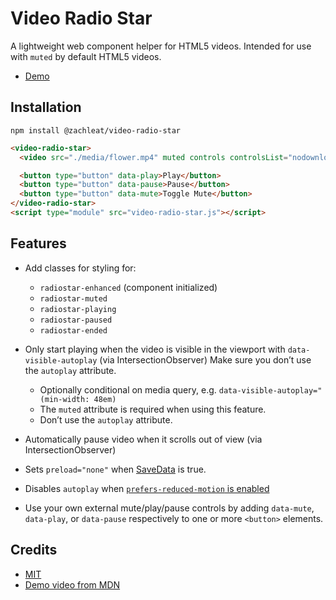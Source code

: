 # Video Radio Star

A lightweight web component helper for HTML5 videos. Intended for use with `muted` by default HTML5 videos.

* [Demo](https://zachleat.github.io/video-radio-star/demo.html)

## Installation

```
npm install @zachleat/video-radio-star
```

```html
<video-radio-star>
  <video src="./media/flower.mp4" muted controls controlsList="nodownload" playsinline disablePictureInPicture disableRemotePlayback></video>

  <button type="button" data-play>Play</button>
  <button type="button" data-pause>Pause</button>
  <button type="button" data-mute>Toggle Mute</button>
</video-radio-star>
<script type="module" src="video-radio-star.js"></script>
```

## Features

* Add classes for styling for:
  * `radiostar-enhanced` (component initialized)
  * `radiostar-muted`
  * `radiostar-playing`
  * `radiostar-paused`
  * `radiostar-ended`

* Only start playing when the video is visible in the viewport with `data-visible-autoplay` (via IntersectionObserver) Make sure you don’t use the `autoplay` attribute.
  * Optionally conditional on media query, e.g. `data-visible-autoplay="(min-width: 48em)`
  * The `muted` attribute is required when using this feature.
  * Don’t use the `autoplay` attribute.
* Automatically pause video when it scrolls out of view  (via IntersectionObserver)
* Sets `preload="none"` when [SaveData](https://caniuse.com/mdn-api_networkinformation_savedata) is true.
* Disables `autoplay` when [`prefers-reduced-motion` is enabled](https://developer.mozilla.org/en-US/docs/Web/CSS/@media/prefers-reduced-motion)
* Use your own external mute/play/pause controls by adding `data-mute`, `data-play`, or `data-pause` respectively to one or more `<button>` elements.

## Credits

* [MIT](./LICENSE)
* [Demo video from MDN](https://developer.mozilla.org/en-US/docs/Web/HTML/Element/video)
